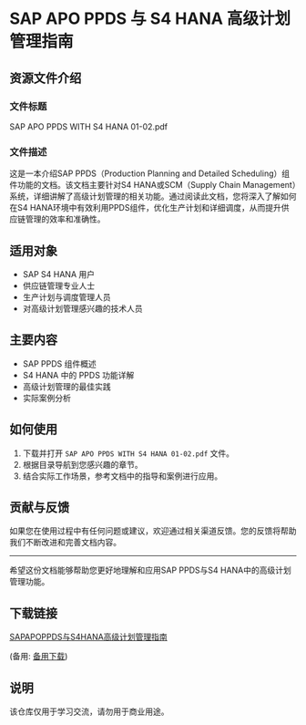 # SAP APO PPDS 与 S4 HANA 高级计划管理指南

## 资源文件介绍

### 文件标题
SAP APO PPDS WITH S4 HANA 01-02.pdf

### 文件描述
这是一本介绍SAP PPDS（Production Planning and Detailed Scheduling）组件功能的文档。该文档主要针对S4 HANA或SCM（Supply Chain Management）系统，详细讲解了高级计划管理的相关功能。通过阅读此文档，您将深入了解如何在S4 HANA环境中有效利用PPDS组件，优化生产计划和详细调度，从而提升供应链管理的效率和准确性。

## 适用对象
- SAP S4 HANA 用户
- 供应链管理专业人士
- 生产计划与调度管理人员
- 对高级计划管理感兴趣的技术人员

## 主要内容
- SAP PPDS 组件概述
- S4 HANA 中的 PPDS 功能详解
- 高级计划管理的最佳实践
- 实际案例分析

## 如何使用
1. 下载并打开 `SAP APO PPDS WITH S4 HANA 01-02.pdf` 文件。
2. 根据目录导航到您感兴趣的章节。
3. 结合实际工作场景，参考文档中的指导和案例进行应用。

## 贡献与反馈
如果您在使用过程中有任何问题或建议，欢迎通过相关渠道反馈。您的反馈将帮助我们不断改进和完善文档内容。

---

希望这份文档能够帮助您更好地理解和应用SAP PPDS与S4 HANA中的高级计划管理功能。

## 下载链接
[SAPAPOPPDS与S4HANA高级计划管理指南](https://pan.quark.cn/s/10d5b7cb11e3) 

(备用: [备用下载](https://pan.baidu.com/s/1mZldUz2LhqWe7cIJfcpBmw?pwd=1234))

## 说明

该仓库仅用于学习交流，请勿用于商业用途。
